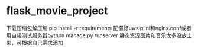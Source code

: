 # flask_movie_project
下载压缩包解压缩
pip install -r requirements
配置好uwsig.ini和nginx.conf或者用自带测试服务器python manage.py runserver
静态资源图片和音乐太多没放上来，可根据自己需求添加

